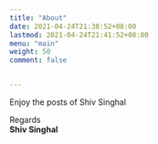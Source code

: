 ```yaml
---
title: "About"
date: 2021-04-24T21:38:52+08:00
lastmod: 2021-04-24T21:41:52+08:00
menu: "main"
weight: 50
comment: false


---
```


Enjoy the posts of Shiv Singhal

Regards<br>
**Shiv Singhal**
